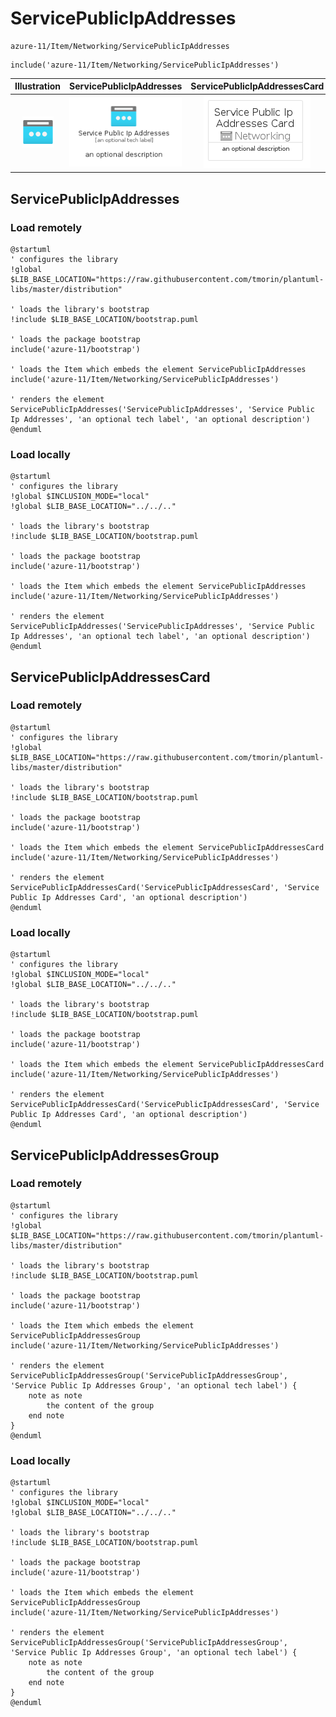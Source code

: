 # ServicePublicIpAddresses


```text
azure-11/Item/Networking/ServicePublicIpAddresses
```

```text
include('azure-11/Item/Networking/ServicePublicIpAddresses')
```



| Illustration | ServicePublicIpAddresses | ServicePublicIpAddressesCard | ServicePublicIpAddressesGroup |
| :---: | :---: | :---: | :---: |
| ![illustration for Illustration](../../../azure-11/Item/Networking/ServicePublicIpAddresses.png) | ![illustration for ServicePublicIpAddresses](../../../azure-11/Item/Networking/ServicePublicIpAddresses.Local.png) | ![illustration for ServicePublicIpAddressesCard](../../../azure-11/Item/Networking/ServicePublicIpAddressesCard.Local.png) | ![illustration for ServicePublicIpAddressesGroup](../../../azure-11/Item/Networking/ServicePublicIpAddressesGroup.Local.png) |




## ServicePublicIpAddresses

### Load remotely
```plantuml
@startuml
' configures the library
!global $LIB_BASE_LOCATION="https://raw.githubusercontent.com/tmorin/plantuml-libs/master/distribution"

' loads the library's bootstrap
!include $LIB_BASE_LOCATION/bootstrap.puml

' loads the package bootstrap
include('azure-11/bootstrap')

' loads the Item which embeds the element ServicePublicIpAddresses
include('azure-11/Item/Networking/ServicePublicIpAddresses')

' renders the element
ServicePublicIpAddresses('ServicePublicIpAddresses', 'Service Public Ip Addresses', 'an optional tech label', 'an optional description')
@enduml
```

### Load locally
```plantuml
@startuml
' configures the library
!global $INCLUSION_MODE="local"
!global $LIB_BASE_LOCATION="../../.."

' loads the library's bootstrap
!include $LIB_BASE_LOCATION/bootstrap.puml

' loads the package bootstrap
include('azure-11/bootstrap')

' loads the Item which embeds the element ServicePublicIpAddresses
include('azure-11/Item/Networking/ServicePublicIpAddresses')

' renders the element
ServicePublicIpAddresses('ServicePublicIpAddresses', 'Service Public Ip Addresses', 'an optional tech label', 'an optional description')
@enduml
```

## ServicePublicIpAddressesCard

### Load remotely
```plantuml
@startuml
' configures the library
!global $LIB_BASE_LOCATION="https://raw.githubusercontent.com/tmorin/plantuml-libs/master/distribution"

' loads the library's bootstrap
!include $LIB_BASE_LOCATION/bootstrap.puml

' loads the package bootstrap
include('azure-11/bootstrap')

' loads the Item which embeds the element ServicePublicIpAddressesCard
include('azure-11/Item/Networking/ServicePublicIpAddresses')

' renders the element
ServicePublicIpAddressesCard('ServicePublicIpAddressesCard', 'Service Public Ip Addresses Card', 'an optional description')
@enduml
```

### Load locally
```plantuml
@startuml
' configures the library
!global $INCLUSION_MODE="local"
!global $LIB_BASE_LOCATION="../../.."

' loads the library's bootstrap
!include $LIB_BASE_LOCATION/bootstrap.puml

' loads the package bootstrap
include('azure-11/bootstrap')

' loads the Item which embeds the element ServicePublicIpAddressesCard
include('azure-11/Item/Networking/ServicePublicIpAddresses')

' renders the element
ServicePublicIpAddressesCard('ServicePublicIpAddressesCard', 'Service Public Ip Addresses Card', 'an optional description')
@enduml
```

## ServicePublicIpAddressesGroup

### Load remotely
```plantuml
@startuml
' configures the library
!global $LIB_BASE_LOCATION="https://raw.githubusercontent.com/tmorin/plantuml-libs/master/distribution"

' loads the library's bootstrap
!include $LIB_BASE_LOCATION/bootstrap.puml

' loads the package bootstrap
include('azure-11/bootstrap')

' loads the Item which embeds the element ServicePublicIpAddressesGroup
include('azure-11/Item/Networking/ServicePublicIpAddresses')

' renders the element
ServicePublicIpAddressesGroup('ServicePublicIpAddressesGroup', 'Service Public Ip Addresses Group', 'an optional tech label') {
    note as note
        the content of the group
    end note
}
@enduml
```

### Load locally
```plantuml
@startuml
' configures the library
!global $INCLUSION_MODE="local"
!global $LIB_BASE_LOCATION="../../.."

' loads the library's bootstrap
!include $LIB_BASE_LOCATION/bootstrap.puml

' loads the package bootstrap
include('azure-11/bootstrap')

' loads the Item which embeds the element ServicePublicIpAddressesGroup
include('azure-11/Item/Networking/ServicePublicIpAddresses')

' renders the element
ServicePublicIpAddressesGroup('ServicePublicIpAddressesGroup', 'Service Public Ip Addresses Group', 'an optional tech label') {
    note as note
        the content of the group
    end note
}
@enduml
```

